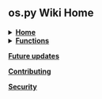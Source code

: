## os.py Wiki Home

<details><summary><a href="https://github.com/Bamboooz/os.py/wiki/"><b>Home</b></a></summary>
<br/>

[os.py functions](https://github.com/Bamboooz/Kyanite/wiki/Commands)<br/>
 * [Wiki home](https://github.com/Bamboooz/os.py/wiki)<br/>
 * [Github page](https://github.com/Bamboooz/os.py)<br/>
 * [pypi page]()<br/>

</details>

<details><summary><a href="https://github.com/Bamboooz/os.py#usage"><b>Functions</b></a></summary>
<br/>

[os.py functions](https://github.com/Bamboooz/os.py#usage)<br/>
 * [Library](https://github.com/Bamboooz/os.py/wiki)<br/>
 * [Command prompt](https://github.com/Bamboooz/os.py/wiki)<br/>

</details>

<a href="https://github.com/Bamboooz/os.py#future-ideas"><b>Future updates</b></a></details>

<a href="https://github.com/Bamboooz/os.py/blob/master/CONTRIBUTING.md"><b>Contributing</b></a>

<a href="https://github.com/Bamboooz/os.py/blob/master/SECURITY.md"><b>Security</b></a>